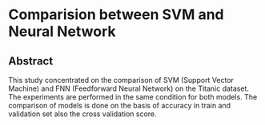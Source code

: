 # Comparision between SVM and Neural Network
## Abstract
This study concentrated on the comparison of SVM (Support Vector Machine) and FNN (Feedforward Neural Network) on the Titanic dataset. The experiments are performed in the same condition for both models. The comparison of models is done on the basis of accuracy in train and validation set also the cross validation score.
